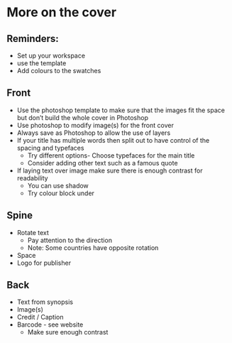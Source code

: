# More on the cover

## Reminders:
- Set up your workspace
- use the template
- Add colours to the swatches

## Front

- Use the photoshop template to make sure that the images fit the space but don’t build the whole cover in Photoshop
- Use photoshop to modify image(s) for the front cover
- Always save as Photoshop to allow the use of layers
- If your title has multiple words then split out to have control of the spacing and typefaces
	- Try different options- Choose typefaces for the main title
	- Consider adding other text such as a famous quote
- If laying text over image make sure there is enough contrast for readability
	- You can use shadow
	- Try colour block under

## Spine

- Rotate text
	- Pay attention to the direction
	- Note: Some countries have opposite rotation
- Space
- Logo for publisher

## Back

- Text from synopsis
- Image(s)
- Credit / Caption
- Barcode - see website
	- Make sure enough contrast








 